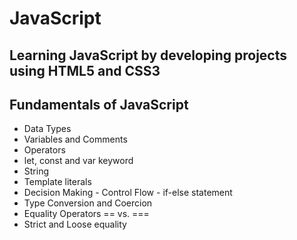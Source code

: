 # JavaScript

## Learning JavaScript by developing projects using HTML5 and CSS3

## Fundamentals of JavaScript

- Data Types
- Variables and Comments
- Operators
- let, const and var keyword
- String
- Template literals
- Decision Making - Control Flow - if-else statement
- Type Conversion and Coercion
- Equality Operators == vs. ===
- Strict and Loose equality
